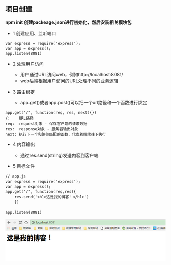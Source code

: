 ## 项目创建

**npm init 创建packeage.json进行初始化，然后安装相关模块包**

* 1 创建应用、监听端口
```
var express = require('express');
var app = express();
app.listen(8081)
```

* 2 处理用户访问

    - 用户通过URL访问web，例如http://localhost:8081/
    - web后端根据用户访问的URL处理不同的业务逻辑


* 3 路由绑定

    * app.get()或者app.post()可以把一个url路径和一个函数进行绑定

```
app.get('/', function(req, res, next){})
/:    URL路径
req:  request对象 - 保存客户端的请求数据
res:  response对象 - 服务器输出对象
next: 执行下一个和路径匹配的函数，代表着继续往下执行
```

* 4 内容输出

    * 通过res.send(string)发送内容到客户端
    
    
* 5 目标文件

```
// app.js  
var express = require('express');
var app = express();
app.get('/', function(req,res){
    res.send('<h1>这是我的博客！</h1>')
    })

app.listen(8081)
```
![](/博客管理系统/img/item1.png)

